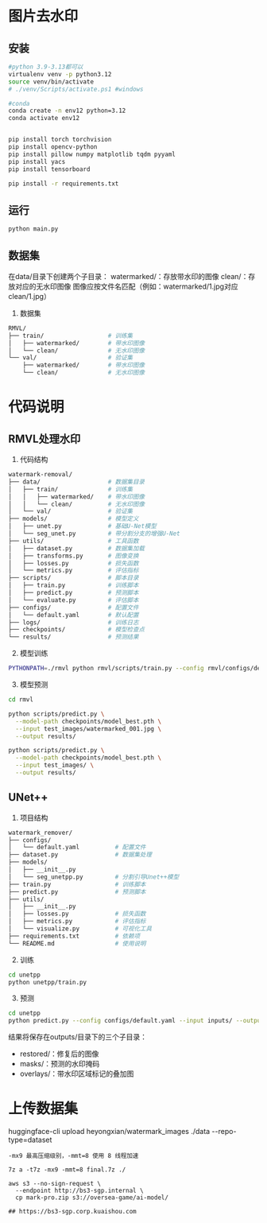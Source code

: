 # 图片去水印

## 安装
```bash
#python 3.9-3.13都可以
virtualenv venv -p python3.12
source venv/bin/activate
# ./venv/Scripts/activate.ps1 #windows

#conda
conda create -n env12 python=3.12
conda activate env12


pip install torch torchvision
pip install opencv-python
pip install pillow numpy matplotlib tqdm pyyaml 
pip install yacs
pip install tensorboard

pip install -r requirements.txt
```

## 运行
```bash
python main.py
```

## 数据集

在data/目录下创建两个子目录：
watermarked/：存放带水印的图像
clean/：存放对应的无水印图像
图像应按文件名匹配（例如：watermarked/1.jpg对应clean/1.jpg）

1. 数据集
```bash
RMVL/
├── train/                  # 训练集
│   ├── watermarked/        # 带水印图像
│   └── clean/              # 无水印图像
└── val/                    # 验证集
    ├── watermarked/        # 带水印图像
    └── clean/              # 无水印图像
```

# 代码说明

## RMVL处理水印

1. 代码结构

```bash
watermark-removal/
├── data/                   # 数据集目录
│   ├── train/              # 训练集
│   │   ├── watermarked/    # 带水印图像
│   │   └── clean/          # 无水印图像
│   └── val/                # 验证集
├── models/                 # 模型定义
│   ├── unet.py             # 基础U-Net模型
│   └── seg_unet.py         # 带分割分支的增强U-Net
├── utils/                  # 工具函数
│   ├── dataset.py          # 数据集加载
│   ├── transforms.py       # 图像变换
│   ├── losses.py           # 损失函数
│   └── metrics.py          # 评估指标
├── scripts/                # 脚本目录
│   ├── train.py            # 训练脚本
│   ├── predict.py          # 预测脚本
│   └── evaluate.py         # 评估脚本
├── configs/                # 配置文件
│   └── default.yaml        # 默认配置
├── logs/                   # 训练日志
├── checkpoints/            # 模型检查点
└── results/                # 预测结果

``` 

2. 模型训练
```bash
PYTHONPATH=./rmvl python rmvl/scripts/train.py --config rmvl/configs/default.yaml
```

3. 模型预测
```bash
cd rmvl

python scripts/predict.py \
  --model-path checkpoints/model_best.pth \
  --input test_images/watermarked_001.jpg \
  --output results/

python scripts/predict.py \
  --model-path checkpoints/model_best.pth \
  --input test_images/ \
  --output results/
```

## UNet++

1. 项目结构
   
```bash
watermark_remover/
├── configs/
│   └── default.yaml          # 配置文件
├── dataset.py                # 数据集处理
├── models/
│   ├── __init__.py
│   └── seg_unetpp.py         # 分割引导Unet++模型
├── train.py                  # 训练脚本
├── predict.py                # 预测脚本
├── utils/
│   ├── __init__.py
│   ├── losses.py             # 损失函数
│   ├── metrics.py            # 评估指标
│   └── visualize.py          # 可视化工具
├── requirements.txt          # 依赖项
└── README.md                 # 使用说明
```
2. 训练
```bash
cd unetpp
python unetpp/train.py 
```

3. 预测
```bash
cd unetpp
python predict.py --config configs/default.yaml --input inputs/ --output results/
```

结果将保存在outputs/目录下的三个子目录：
- restored/：修复后的图像
- masks/：预测的水印掩码
- overlays/：带水印区域标记的叠加图



# 上传数据集

huggingface-cli upload heyongxian/watermark_images ./data --repo-type=dataset


```
-mx9 最高压缩级别，-mmt=8 使用 8 线程加速

7z a -t7z -mx9 -mmt=8 final.7z ./

aws s3 --no-sign-request \
  --endpoint http://bs3-sgp.internal \
  cp mark-pro.zip s3://oversea-game/ai-model/

## https://bs3-sgp.corp.kuaishou.com
```